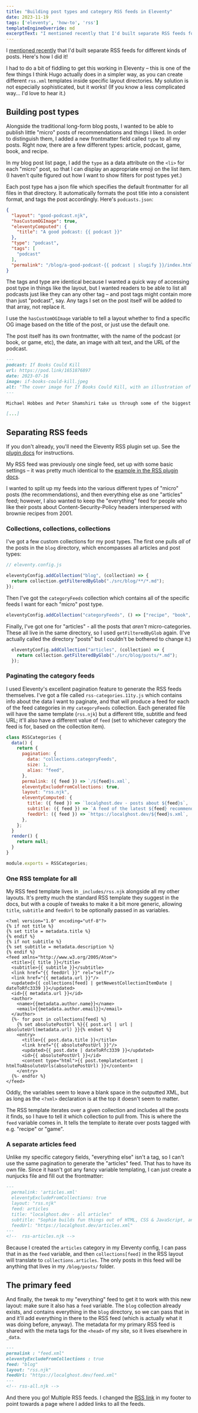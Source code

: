 ```yaml
---
title: "Building post types and category RSS feeds in Eleventy"
date: 2023-11-19
tags: ['eleventy', 'how-to', 'rss']
templateEngineOverride: md
excerptText: "I mentioned recently that I'd built separate RSS feeds for different kinds of posts. Here's how I did it!"
---
```


I [mentioned recently](/blog/introducing-separate-category-rss-feeds/) that I'd built separate RSS feeds for different kinds of posts. Here's how I did it!<!--more-->

I had to do a bit of fiddling to get this working in Eleventy &ndash; this is one of the few things I think Hugo actually does in a simpler way, as you can create different `rss.xml` templates inside specific layout directories. My solution is not especially sophisticated, but it works! (If you know a less complicated way... I'd love to hear it.)

## Building post types

Alongside the traditional long-form blog posts, I wanted to be able to publish little "micro" posts of recommendations and things I liked. In order to distinguish them, I added a new frontmatter field called `type` to all my posts. Right now, there are a few different types: article, podcast, game, book, and recipe. 

In my blog post list page, I add the `type` as a data attribute on the `<li>` for each "micro" post, so that I can display an appropriate emoji on the list item. (I haven't quite figured out how I want to show filters for post types yet.)

Each post type has a json file which specifies the default frontmatter for all files in that directory. It automatically formats the post title into a consistent format, and tags the post accordingly. Here's `podcasts.json`:

```json
{
  "layout": "good-podcast.njk",
  "hasCustomOGImage": true,
  "eleventyComputed": {
    "title": "A good podcast: {{ podcast }}"
  },
  "type": "podcast",
  "tags": [
    "podcast"
  ],
  "permalink": "/blog/a-good-podcast-{{ podcast | slugify }}/index.html"
}
```

The tags and type are identical because I wanted a quick way of accessing post type in things like the layout, but I wanted readers to be able to list all podcasts just like they can any other tag &ndash; and post tags might contain more than just "podcast", say. Any tags I set on the post itself will be added to that array, not replace it. 

I use the `hasCustomOGImage` variable to tell a layout whether to find a specific OG image based on the title of the post, or just use the default one.

The post itself has its own frontmatter, with the name of the podcast (or book, or game, etc), the date, an image with alt text, and the URL of the podcast.

```md
---
podcast: If Books Could Kill
url: https://pod.link/1651876897
date: 2023-07-16
image: if-books-could-kill.jpeg
alt: "The cover image for If Books Could Kill, with an illustration of a bleeding book" 
---

Michael Hobbes and Peter Shamshiri take us through some of the biggest "self-help"/pseudoscience books from the last few decades and deservedly tear them apart.

[...]
```

## Separating RSS feeds
If you don't already, you'll need the Eleventy RSS plugin set up. See the [plugin docs](https://www.11ty.dev/docs/plugins/rss/) for instructions.

My RSS feed was previously one single feed, set up with some basic settings &ndash; it was pretty much identical to the [example in the RSS plugin docs](https://www.11ty.dev/docs/plugins/rss/#sample-feed-templates). 

I wanted to split up my feeds into the various different types of "micro" posts (the recommendations), and then everything else as one "articles" feed; however, I also wanted to keep the "everything" feed for people who like their posts about Content-Security-Policy headers interspersed with brownie recipes from 2001. 

### Collections, collections, collections 
I've got a few custom collections for my post types. The first one pulls *all* of the posts in the `blog` directory, which encompasses all articles and post types:

```js
// eleventy.config.js

eleventyConfig.addCollection("blog", (collection) => {
  return collection.getFilteredByGlob("./src/blog/**/*.md");
});
```

Then I've got the `categoryFeeds` collection which contains all of the specific feeds I want for each "micro" post type. 

```js
eleventyConfig.addCollection("categoryFeeds", () => ["recipe", "book", "game", "podcast"]);
```

Finally, I've got one for "articles" - all the posts that *aren't* micro-categories. These all live in the same directory, so I used `getFilteredByGlob` again. (I've actually called the directory "posts" but I couldn't be bothered to change it.)

```js
  eleventyConfig.addCollection("articles", (collection) => {
    return collection.getFilteredByGlob("./src/blog/posts/*.md");
  });
```


### Paginating the category feeds

I used Eleventy's excellent pagination feature to generate the RSS feeds themselves. I've got a file called `rss-categories.11ty.js` which contains info about the data I want to paginate, and that will produce a feed for each of the feed categories in my `categoryFeeds` collection. Each generated file will have the same template (`rss.njk`) but a different title, subtitle and feed URL; it'll also have a different value of `feed` (set to whichever category the feed is for, based on the collection item).

```js
class RSSCategories {
  data() {
    return {
      pagination: {
        data: "collections.categoryFeeds",
        size: 1,
        alias: "feed",
      },
      permalink: ({ feed }) => `/${feed}s.xml`,
      eleventyExcludeFromCollections: true,
      layout: "rss.njk",
      eleventyComputed: {
        title: ({ feed }) => `localghost.dev - posts about ${feed}s`,
        subtitle: ({ feed }) => `A feed of the latest ${feed} recommendations from localghost.dev`,
        feedUrl: ({ feed }) => `https://localghost.dev/${feed}s.xml`,
      },
    };
  }
  render() {
    return null;
  }
}

module.exports = RSSCategories;
```

### One RSS template for all

My RSS feed template lives in `_includes/rss.njk` alongside all my other layouts. It's pretty much the standard RSS template they suggest in the docs, but with a couple of tweaks to make it a bit more generic, allowing `title`, `subtitle` and `feedUrl` to be optionally passed in as variables. 

```njk
<?xml version="1.0" encoding="utf-8"?>
{% if not title %}
{% set title = metadata.title %}
{% endif %}
{% if not subtitle %}
{% set subtitle = metadata.description %}
{% endif %}
<feed xmlns="http://www.w3.org/2005/Atom">
  <title>{{ title }}</title>
  <subtitle>{{ subtitle }}</subtitle>
  <link href="{{ feedUrl }}" rel="self"/>
  <link href="{{ metadata.url }}"/>
  <updated>{{ collections[feed] | getNewestCollectionItemDate | dateToRfc3339 }}</updated>
  <id>{{ metadata.url }}</id>
  <author>
    <name>{{metadata.author.name}}</name>
    <email>{{metadata.author.email}}</email>
  </author>
  {%- for post in collections[feed] %}
    {% set absolutePostUrl %}{{ post.url | url | absoluteUrl(metadata.url) }}{% endset %}
    <entry>
      <title>{{ post.data.title }}</title>
      <link href="{{ absolutePostUrl }}"/>
      <updated>{{ post.date | dateToRfc3339 }}</updated>
      <id>{{ absolutePostUrl }}</id>
      <content type="html">{{ post.templateContent | htmlToAbsoluteUrls(absolutePostUrl) }}</content>
    </entry>
  {%- endfor %}
</feed>
```

Oddly, the variables seem to leave a blank space in the outputted XML, but as long as the `<?xml>` declaration is at the top it doesn't seem to matter.

The RSS template iterates over a given collection and includes all the posts it finds, so I have to tell it which collection to pull from. This is where the `feed` variable comes in. It tells the template to iterate over posts tagged with e.g. "recipe" or "game". 
 
### A separate articles feed

Unlike my specific category fields, "everything else" isn't a tag, so I can't use the same pagination to generate the "articles" feed. That has to have its own file. Since it hasn't got any fancy variable templating, I can just create a nunjucks file and fill out the frontmatter:

```md
---
  permalink: 'articles.xml'
  eleventyExcludeFromCollections: true
  layout: "rss.njk"
  feed: articles
  title: "localghost.dev - all articles"
  subtitle: "Sophie builds fun things out of HTML, CSS & JavaScript, and writes blog posts about tech and mental health. This feed excludes recommendations about books, games, podcasts, recipes, etc."
  feedUrl: "https://localghost.dev/articles.xml"
---
<!--  rss-articles.njk -->
```

Because I created the `articles` category in my Eleventy config, I can pass that in as the `feed` variable, and then `collections[feed]` in the RSS layout will translate to `collections.articles`. The only posts in this feed will be anything that lives in my `/blog/posts/` folder.

## The primary feed

And finally, the tweak to my "everything" feed to get it to work with this new layout: make sure it also has a `feed` variable. The `blog` collection already exists, and contains everything in the `blog` directory, so we can pass that in and it'll add everything in there to the RSS feed (which is actually what it was doing before, anyway).
The metadata for my primary RSS feed is shared with the meta tags for the `<head>` of my site, so it lives elsewhere in `_data`. 

```md
---
permalink : "feed.xml"
eleventyExcludeFromCollections : true
feed: "blog"
layout: "rss.njk"
feedUrl: "https://localghost.dev/feed.xml"
---
<!-- rss-all.njk -->
```

And there you go! Multiple RSS feeds. I changed the [RSS link](/rss) in my footer to point towards a page where I added links to all the feeds. 